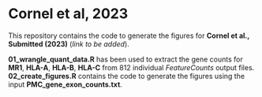 # Cornel et al, 2023
This repository contains the code to generate the figures for **Cornel et al., Submitted (2023)** (*link to be added*).

**01_wrangle_quant_data.R** has been used to extract the gene counts for **MR1**, **HLA-A**, **HLA-B**, **HLA-C** from 812 individual *FeatureCounts* output files.
**02_create_figures.R** contains the code to generate the figures using the input **PMC_gene_exon_counts.txt**.
